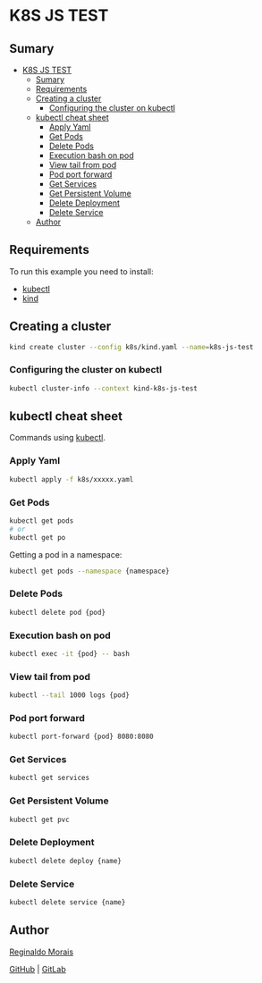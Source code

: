 # K8S JS TEST

## Sumary

- [K8S JS TEST](#k8s-js-test)
  - [Sumary](#sumary)
  - [Requirements](#requirements)
  - [Creating a cluster](#creating-a-cluster)
    - [Configuring the cluster on kubectl](#configuring-the-cluster-on-kubectl)
  - [kubectl cheat sheet](#kubectl-cheat-sheet)
    - [Apply Yaml](#apply-yaml)
    - [Get Pods](#get-pods)
    - [Delete Pods](#delete-pods)
    - [Execution bash on pod](#execution-bash-on-pod)
    - [View tail from pod](#view-tail-from-pod)
    - [Pod port forward](#pod-port-forward)
    - [Get Services](#get-services)
    - [Get Persistent Volume](#get-persistent-volume)
    - [Delete Deployment](#delete-deployment)
    - [Delete Service](#delete-service)
  - [Author](#author)

## Requirements

To run this example you need to install:

- [kubectl](https://kubernetes.io/docs/tasks/tools/install-kubectl/)
- [kind](https://kind.sigs.k8s.io/)

## Creating a cluster

```bash
kind create cluster --config k8s/kind.yaml --name=k8s-js-test
```

### Configuring the cluster on kubectl

```bash
kubectl cluster-info --context kind-k8s-js-test
```

## kubectl cheat sheet

Commands using [kubectl](https://kubernetes.io/docs/tasks/tools/).

### Apply Yaml

```bash
kubectl apply -f k8s/xxxxx.yaml
```

### Get Pods

```bash
kubectl get pods
# or
kubectl get po
```

Getting a pod in a namespace:

```bash
kubectl get pods --namespace {namespace}
```

### Delete Pods

```bash
kubectl delete pod {pod}
```

### Execution bash on pod

```bash
kubectl exec -it {pod} -- bash
```

### View tail from pod

```bash
kubectl --tail 1000 logs {pod}
```

### Pod port forward

```bash
kubectl port-forward {pod} 8080:8080
```

### Get Services

```bash
kubectl get services
```

### Get Persistent Volume

```bash
kubectl get pvc
```

### Delete Deployment

```bash
kubectl delete deploy {name}
```

### Delete Service

```bash
kubectl delete service {name}
```

## Author

[Reginaldo Morais](mailto:reginaldo.cmorais@gmail.com)

[GitHub](https://github.com/reginaldoMorais) |
[GitLab](https://gitlab.com/reginaldoMorais)
